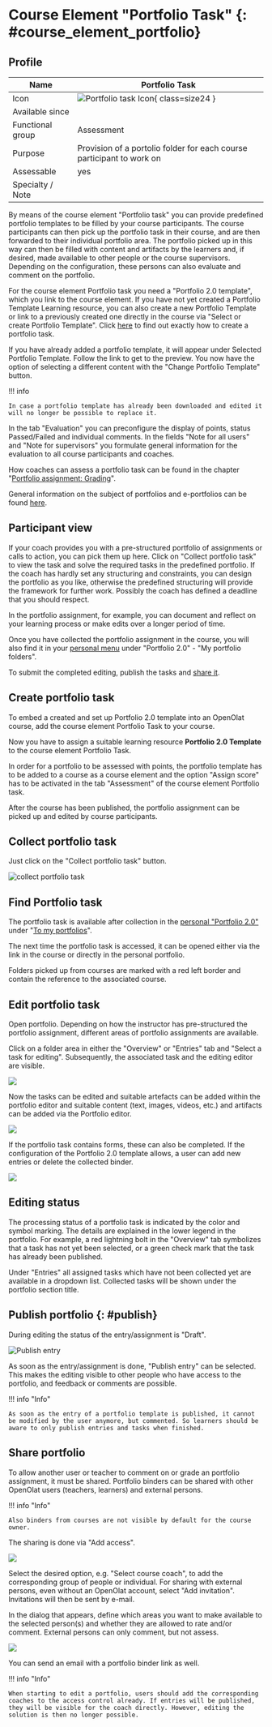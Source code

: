 # Course Element "Portfolio Task" {: #course_element_portfolio}


## Profile

Name | Portfolio Task
---------|----------
Icon | ![Portfolio task Icon](assets/portfolio_434343_64.png){ class=size24 }
Available since | 
Functional group | Assessment
Purpose | Provision of a portolio folder for each course participant to work on
Assessable | yes
Specialty / Note |


By means of the course element "Portfolio task" you can provide predefined portfolio templates to be filled by your course participants. The course participants can then pick up the portfolio task in their course, and are then forwarded to their individual portfolio area. The portfolio picked up in this way can then be filled with content and artifacts by the learners and, if desired, made available to other people or the course supervisors. Depending on the configuration, these persons can also evaluate and comment on the portfolio.

For the course element Portfolio task you need a "Portfolio 2.0 template", which you link to the course element. If you have not yet created a Portfolio Template Learning resource, you can also create a new Portfolio Template or link to a previously created one directly in the course via "Select or create Portfolio Template".  Click [here](../learningresources/Creating_Portfolio_Tasks.md) to find out exactly how to create a portfolio task.

If you have already added a portfolio template, it will appear under Selected Portfolio Template. Follow the link to get to the preview. You now have the option of selecting a different content with the "Change Portfolio Template" button.

!!! info

    In case a portfolio template has already been downloaded and edited it will no longer be possible to replace it.

In the tab "Evaluation" you can preconfigure the display of points, status Passed/Failed and individual comments. In the fields "Note for all users" and "Note for supervisors" you formulate general information for the evaluation to all course participants and coaches.

How coaches can assess a portfolio task can be found in the chapter "[Portfolio assignment: Grading](../learningresources/Portfolio_assignment_Grading.md)".

General information on the subject of portfolios and e-portfolios can be found [here](../area_modules/index.md).

## Participant view

If your coach provides you with a pre-structured portfolio of assignments or calls to action, you can pick them up here. Click on "Collect portfolio task" to view the task and solve the required tasks in the predefined portfolio. If the coach has hardly set any structuring and constraints, you can design the portfolio as you like, otherwise the predefined structuring will provide the framework for further work. Possibly the coach has defined a deadline that you should respect.

In the portfolio assignment, for example, you can document and reflect on your learning process or make edits over a longer period of time.

Once you have collected the portfolio assignment in the course, you will also find it in your [personal menu](../personal_menu/Personal_Tools.md) under "Portfolio 2.0" - "My portfolio folders".

To submit the completed editing, publish the tasks and [share it](../area_modules/Shared_by_me.md).

## Create portfolio task

To embed a created and set up Portfolio 2.0 template into an OpenOlat course, add the course element Portfolio Task to your course.  
  
Now you have to assign a suitable learning resource **Portfolio 2.0 Template** to the course element Portfolio Task.
  
In order for a portfolio to be assessed with points, the portfolio template has to be added to a course as a course element and the option "Assign score" has to be activated in the tab "Assessment" of the course element Portfolio task.

After the course has been published, the portfolio assignment can be picked up and edited by course participants.

## Collect portfolio task

Just click on the "Collect portfolio task" button.

![collect portfolio task](assets/Portfolioaufgabe_abholen_19_en.png)

## Find Portfolio task

The portfolio task is available after collection in the [personal "Portfolio 2.0"](../personal_menu/Personal_Tools.md/#portfolio-20) under "[To my portfolios](../area_modules/My_portfolio_binders.md)".  

The next time the portfolio task is accessed, it can be opened either via the link in the course or directly in the personal portfolio.

Folders picked up from courses are marked with a red left border and contain the reference to the associated course.
  
## Edit portfolio task  

Open portfolio. Depending on how the instructor has pre-structured the portfolio assignment, different areas of portfolio assignments are available. 

Click on a folder area in either the "Overview" or "Entries" tab and "Select a task for editing". Subsequently, the associated task and the editing editor are visible.

![](assets/3e_portfolio.png)

Now the tasks can be edited and suitable artefacts can be added within the portfolio editor and suitable content (text, images, videos, etc.) and artifacts can be added via the Portfolio editor.

![](assets/5_Portfolio.png)

If the portfolio task contains forms, these can also be completed. If the configuration of the Portfolio 2.0 template allows, a user can add new
entries or delete the collected binder.

![](assets/5_Portfolio.png)

## Editing status

The processing status of a portfolio task is indicated by the color and symbol marking. The details are explained in the lower legend in the portfolio. For example, a red lightning bolt in the "Overview" tab symbolizes that a task has not yet been selected, or a green check mark that the task has already been published.

Under "Entries" all assigned tasks which have not been collected yet are available in a dropdown list. Collected tasks will be shown under the portfolio section title.

## Publish portfolio {: #publish}
  
During editing the status of the entry/assignment is "Draft".
  
![Publish entry](assets/Eintrag_publizieren_en.png)

As soon as the entry/assignment is done, "Publish entry" can be selected. This makes the editing visible to other people who have access to the portfolio, and feedback or comments are possible.

!!! info "Info"

    As soon as the entry of a portfolio template is published, it cannot be modified by the user anymore, but commented. So learners should be aware to only publish entries and tasks when finished.

## Share portfolio
  
To allow another user or teacher to comment on or grade an portfolio assignment, it must be shared. Portfolio binders can be shared with other OpenOlat users (teachers, learners) and external persons.

!!! info "Info"

    Also binders from courses are not visible by default for the course owner.

The sharing is done via "Add access".

![](assets/portfolio_access_control.png)

Select the desired option, e.g. "Select course coach", to add the corresponding group of people or individual. For sharing with external persons, even without an OpenOlat account, select "Add invitation". Invitations will then be sent by e-mail.

In the dialog that appears, define which areas you want to make available to the selected person(s) and whether they are allowed to rate and/or comment. External persons can only comment, but not assess.

![](assets/pf_access_control_rights_EN.png)

You can send an email with a portfolio binder link as well.  

!!! info  "Info"

    When starting to edit a portfolio, users should add the corresponding coaches to the access control already. If entries will be published, they will be visible for the coach directly. However, editing the solution is then no longer possible.
